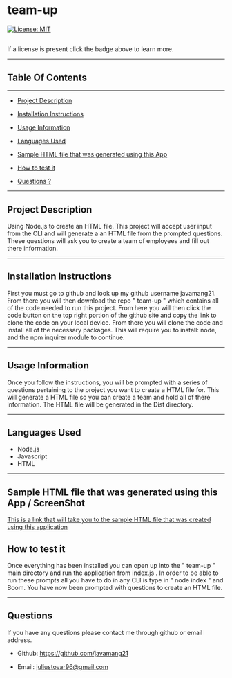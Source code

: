 # team-up
[![License: MIT](https://img.shields.io/badge/License-MIT-yellow.svg)](https://opensource.org/licenses/MIT) 
##
If a license is present click the badge above to learn more. 

---
## Table Of Contents
---
* [Project Description](#description)

* [Installation Instructions](#installation)

* [Usage Information](#usage)

* [Languages Used](#languages)

* [Sample HTML file that was generated using this App](#sample)

* [How to test it](#test)

* [Questions ?](#myinfo)

---

<a id="description"></a>
## Project Description
Using Node.js to create an HTML file. This project will accept user input from the CLI and will generate a an HTML file from the prompted questions. These questions will ask you to create a team of employees and fill out there information. 
 
---

<a id="installation"></a>
## Installation Instructions
First you must go to github and look up my github username javamang21. From there you will then download the repo " team-up " which contains all of the code needed to run this project. From here you will then click the code button on the top right portion of the github site and copy the link to clone the code on your local device. From there you will clone the code and install all of the necessary packages. This will require you to install: node, and the npm inquirer module to continue. 

---

<a id="usage"></a>
## Usage Information
Once you follow the instructions, you will be prompted with a series of questions pertaining to the project you want to create a HTML file for. This will generate a HTML file so you can create a team and hold all of there information. The HTML file will be generated in the Dist directory. 

---

<a id="languages"></a>
## Languages Used
- Node.js
- Javascript
- HTML 

---

<a id='sample'></a>
## Sample HTML file that was generated using this App / ScreenShot

[This is a link that will take you to the sample HTML file that was created using this application](https://github.com/Javamang21/team-up/blob/main/dist/index.html)



<a id="test"></a>
## How to test it
Once everything has been installed you can open up into the " team-up " main directory and run the application from index.js .  In order to be able to run these prompts all you have to do in any CLI is type in " node index "  and Boom. You have now been prompted with questions to create an HTML file.

---

<a id="myinfo"></a>
## Questions
If you have any questions please contact me through github or email address. 
- Github: https://github.com/javamang21

- Email: juliustovar96@gmail.com